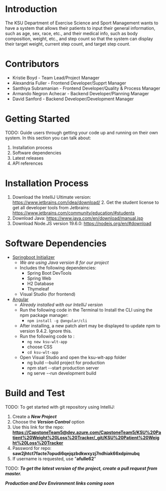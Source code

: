 # Introduction 
The KSU Department of Exercise Science and Sport Management wants to have a system that allows their patients to input their general information, such as age, sex, race, etc., and their medical info, such as body composition, weight, etc., and step count so that the system can display their target weight, current step count, and target step count.

# Contributors
* Kristie Boyd - Team Lead/Project Manager
* Alexandria Fuller - Frontend Developer/Supprt Manager
* Santhiya Subramanian - Frontend Developer/Quality & Process Manager
* Armando Negron Achecar - Backend Developer/Planning Manager
* David Sanford - Backend Developer/Development Manager

# Getting Started
TODO: Guide users through getting your code up and running on their own system. In this section you can talk about:
1.	Installation process
2.	Software dependencies
3.	Latest releases
4.	API references

# Installation Process
1. Download the IntelliJ Ultimate version: https://www.jetbrains.com/idea/download/
   2. Get the student license to get all developer tools from Jetbrains: https://www.jetbrains.com/community/education/#students
2. Download Java: https://www.java.com/en/download/manual.jsp
3. Download Node.JS version 19.6.0: https://nodejs.org/en/#download

# Software Dependencies
* [Springboot Initializer](https://spring.io/)
  * _We are using Java version 8 for our project_
  * Includes the following dependencies:
    * Spring Boot DevTools
    * Spring Web
    * H2 Database
    * Thymeleaf
  * Visual Studio (for frontend)
* [Angular](https://angular.io/cli)
  * _Already installed with our IntelliJ version_
  * Run the following code in the Terminal to Install the CLI using the npm package manager:
    * `npm install -g @angular/cli`
  * After installing, a new patch alert may be displayed to update npm to version 9.4.2. Ignore this.
  * Run the following code to :
    * `ng new ksu-wlt-app`
    * choose CSS
    * `cd ksu-wlt-app`
  * Open Visual Studio and open the ksu-wlt-app folder
    * ng build --build project for production 
    * npm start --start production server 
    * ng serve --run development build


# Build and Test
TODO: To get started with git repository using IntelliJ:
1. Create a **_New Project_**
2. Choose the **_Version Control_** option
3. Use this link for the repo: **[https://CapstoneTeam5@dev.azure.com/CapstoneTeam5/KSU%20Patient%20Weight%20Loss%20Tracker/_git/KSU%20Patient%20Weight%20Loss%20Tracker]()**
4. Password for repo: **saw2jhtct7facte7opudi6qejqzbdkwxyzj7ndhiak66xdpimubq**
5. If username is requested, use "**afulle62**"

TODO: **_To get the latest version of the project, create a pull request from master._**

**_Production and Dev Environment links coming soon_**